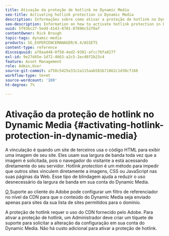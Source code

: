 ```yaml
---
title: Ativação da proteção de hotlink no Dynamic Media
seo-title: Activating hotlink protection in Dynamic Media
description: Informações sobre como ativar a proteção de hotlink no Dynamic Media.
seo-description: Information on how to activate hotlink protection in Dynamic Media.
uuid: 5f93bc27-5edd-4143-8701-87896c52f0af
contentOwner: Rick Brough
topic-tags: dynamic-media
products: SG_EXPERIENCEMANAGER/6.4/ASSETS
content-type: reference
discoiquuid: a70aa448-0f58-4ed2-9381-afcc76fa827f
exl-id: 9e27d45e-1d72-4663-a2c5-2ec48f2b23c4
feature: Asset Management
role: Admin,User
source-git-commit: a750c5425e33c2a115aab581b71862c1d30cf166
workflow-type: tm+mt
source-wordcount: '169'
ht-degree: 7%

---
```


# Ativação da proteção de hotlink no Dynamic Media {#activating-hotlink-protection-in-dynamic-media}

A vinculação é quando um site de terceiros usa o código HTML para exibir uma imagem de seu site. Eles usam sua largura de banda toda vez que a imagem é solicitada, pois o navegador do visitante a está acessando diretamente do seu servidor. Hotlink *protection* é um método para impedir que outros sites vinculem diretamente a imagens, CSS ou JavaScript nas suas páginas da Web. Esse tipo de blindagem ajuda a reduzir o uso desnecessário da largura de banda em sua conta do Dynamic Media.

[O ](https://experienceleague.adobe.com/?support-solution=Experience+Manager#support) Suporte ao cliente do Adobe pode configurar um filtro de referenciador no nível da CDN para que o conteúdo do Dynamic Media seja enviado apenas para sites da sua lista de sites permitidos para o domínio.

A proteção de hotlink requer o uso do CDN fornecido pelo Adobe. Para ativar a proteção de hotlink, um Administrador deve criar um tíquete de suporte para solicitar a alteração da configuração em sua conta do Dynamic Media. Não há custo adicional para ativar a proteção de hotlink.
